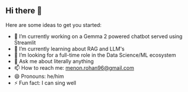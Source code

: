 ## Hi there 👋

Here are some ideas to get you started:

- 🔭 I’m currently working on a Gemma 2 powered chatbot served using Streamlit
- 🌱 I’m currently learning about RAG and LLM's
- 🤔 I’m looking for a full-time role in the Data Science/ML ecosystem
- 💬 Ask me about literally anything
- 📫 How to reach me: menon.rohan96@gmail.com
- 😄 Pronouns: he/him
- ⚡ Fun fact: I can sing well
